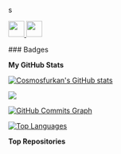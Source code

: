 s

<p align="left"> <a href="https://www.github.com/Cosmosfurkan" target="_blank" rel="noreferrer"> <picture> <source media="(prefers-color-scheme: dark)" srcset="https://raw.githubusercontent.com/danielcranney/readme-generator/main/public/icons/socials/github-dark.svg" /> <source media="(prefers-color-scheme: light)" srcset="https://raw.githubusercontent.com/danielcranney/readme-generator/main/public/icons/socials/github.svg" /> <img src="https://raw.githubusercontent.com/danielcranney/readme-generator/main/public/icons/socials/github.svg" width="32" height="32" /> </picture> </a> <a href="https://www.linkedin.com/in/furkan-karahan-884892200/" target="_blank" rel="noreferrer"> <picture> <source media="(prefers-color-scheme: dark)" srcset="https://raw.githubusercontent.com/danielcranney/readme-generator/main/public/icons/socials/linkedin-dark.svg" /> <source media="(prefers-color-scheme: light)" srcset="https://raw.githubusercontent.com/danielcranney/readme-generator/main/public/icons/socials/linkedin.svg" /> <img src="https://raw.githubusercontent.com/danielcranney/readme-generator/main/public/icons/socials/linkedin.svg" width="32" height="32" /> </picture> </a></p>
### Badges

<b>My GitHub Stats</b>

<a href="http://www.github.com/Cosmosfurkan"><img src="https://github-readme-stats.vercel.app/api?username=Cosmosfurkan&show_icons=true&hide=&count_private=true&title_color=a855f7&text_color=22c55e&icon_color=3382ed&bg_color=1c1917&hide_border=true&show_icons=true" alt="Cosmosfurkan's GitHub stats" /></a>

<a href="http://www.github.com/Cosmosfurkan"><img src="https://github-readme-streak-stats.herokuapp.com/?user=Cosmosfurkan&stroke=22c55e&background=1c1917&ring=a855f7&fire=a855f7&currStreakNum=22c55e&currStreakLabel=a855f7&sideNums=22c55e&sideLabels=22c55e&dates=22c55e&hide_border=true" /></a>

<a href="http://www.github.com/Cosmosfurkan"><img src="https://github-readme-activity-graph.cyclic.app/graph?username=Cosmosfurkan&bg_color=1c1917&color=22c55e&line=3382ed&point=22c55e&area_color=1c1917&area=true&hide_border=true&custom_title=GitHub%20Commits%20Graph" alt="GitHub Commits Graph" /></a>

<a href="https://github.com/Cosmosfurkan" align="left"><img src="https://github-readme-stats.vercel.app/api/top-langs/?username=Cosmosfurkan&langs_count=10&title_color=a855f7&text_color=22c55e&icon_color=3382ed&bg_color=1c1917&hide_border=true&locale=en&custom_title=Top%20%Languages" alt="Top Languages" /></a>

<b>Top Repositories</b>

<div width="100%" align="center"></div><br /><br /><br /><br /><br /><br /><br />
